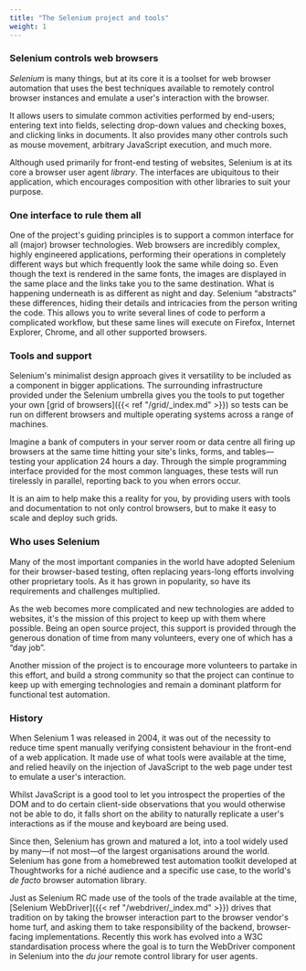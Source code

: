 ```yaml
---
title: "The Selenium project and tools"
weight: 1
---
```


### Selenium controls web browsers

_Selenium_ is many things,
but at its core it is a toolset for web browser automation
that uses the best techniques available
to remotely control browser instances
and emulate a user's interaction with the browser.

It allows users to simulate common activities performed by end-users;
entering text into fields,
selecting drop-down values and checking boxes,
and clicking links in documents.
It also provides many other controls such as mouse movement,
arbitrary JavaScript execution, and much more.

Although used primarily for front-end testing of websites,
Selenium is at its core a browser user agent _library_.
The interfaces are ubiquitous to their application,
which encourages composition with other libraries to suit your purpose.


### One interface to rule them all

One of the project's guiding principles
is to support a common interface for all (major) browser technologies.
Web browsers are incredibly complex, highly engineered applications,
performing their operations in completely different ways
but which frequently look the same while doing so.
Even though the text is rendered in the same fonts,
the images are displayed in the same place
and the links take you to the same destination.
What is happening underneath is as different as night and day.
Selenium “abstracts” these differences,
hiding their details and intricacies from the person writing the code.
This allows you to write several lines of code to perform a complicated workflow,
but these same lines will execute on Firefox,
Internet Explorer, Chrome, and all other supported browsers.


### Tools and support

Selenium's minimalist design approach gives it
versatility to be included as a component in bigger applications.
The surrounding infrastructure provided under the Selenium umbrella
gives you the tools to put together
your own [grid of browsers]({{< ref "/grid/_index.md" >}})
so tests can be run on different browsers and multiple operating systems
across a range of machines.

Imagine a bank of computers in your server room or data centre
all firing up browsers at the same time
hitting your site's links, forms,
and tables&mdash;testing your application 24 hours a day.
Through the simple programming interface
provided for the most common languages,
these tests will run tirelessly in parallel,
reporting back to you when errors occur.

It is an aim to help make this a reality for you,
by providing users with tools and documentation to not only control browsers,
but to make it easy to scale and deploy such grids.


### Who uses Selenium

Many of the most important companies in the world
have adopted Selenium for their browser-based testing,
often replacing years-long efforts involving other proprietary tools.
As it has grown in popularity, so have its requirements and challenges multiplied.

As the web becomes more complicated
and new technologies are added to websites,
it's the mission of this project to keep up with them where possible.
Being an open source project,
this support is provided through the generous donation of time from many volunteers,
every one of which has a “day job”.

Another mission of the project is to encourage
more volunteers to partake in this effort,
and build a strong community
so that the project can continue to keep up with emerging technologies
and remain a dominant platform for functional test automation.


### History

When Selenium 1 was released in 2004,
it was out of the necessity to reduce time spent
manually verifying consistent behaviour in the front-end of a web application.
It made use of what tools were available at the time,
and relied heavily on the injection of JavaScript to the web page under test
to emulate a user's interaction.

Whilst JavaScript is a good tool to let you introspect the properties of the DOM
and to do certain client-side observations that you would otherwise not be able to do,
it falls short on the ability to naturally replicate a user's interactions
as if the mouse and keyboard are being used.

Since then, Selenium has grown and matured a lot,
into a tool widely used by many&mdash;if not most&mdash;of
the largest organisations around the world.
Selenium has gone from a homebrewed test automation toolkit developed at Thoughtworks
for a niché audience and a specific use case,
to the world's _de facto_ browser automation library.

Just as Selenium RC made use of the tools of the trade available at the time,
[Selenium WebDriver]({{< ref "/webdriver/_index.md" >}}) drives that tradition on by taking
the browser interaction part to the browser vendor's home turf,
and asking them to take responsibility of the backend, browser-facing implementations.
Recently this work has evolved into a W3C standardisation process
where the goal is to turn the WebDriver component in Selenium
into the _du jour_ remote control library for user agents.
